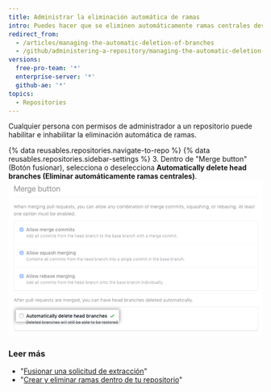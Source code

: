 ```yaml
---
title: Administrar la eliminación automática de ramas
intro: Puedes hacer que se eliminen automáticamente ramas centrales después de que se fusionen solicitudes de extracción en tu repositorio.
redirect_from:
  - /articles/managing-the-automatic-deletion-of-branches
  - /github/administering-a-repository/managing-the-automatic-deletion-of-branches
versions:
  free-pro-team: '*'
  enterprise-server: '*'
  github-ae: '*'
topics:
  - Repositories
---
```

Cualquier persona con permisos de administrador a un repositorio puede habilitar e inhabilitar la eliminación automática de ramas.

{% data reusables.repositories.navigate-to-repo %}
{% data reusables.repositories.sidebar-settings %}
3. Dentro de "Merge button" (Botón fusionar), selecciona o deselecciona **Automatically delete head branches (Eliminar automáticamente ramas centrales)**. ![Casilla de verificación para habilitar o inhabilitar la eliminación automática de ramas](/assets/images/help/repository/automatically-delete-branches.png)

### Leer más
- "[Fusionar una solicitud de extracción](/articles/merging-a-pull-request)"
- "[Crear y eliminar ramas dentro de tu repositorio](/articles/creating-and-deleting-branches-within-your-repository/)"
